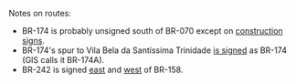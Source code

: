 Notes on routes:
* BR-174 is probably unsigned south of BR-070 except on [construction signs](https://www.google.com/maps/@-16.1554767,-57.6176691,3a,15y,175.52h,92.57t/data=!3m6!1e1!3m4!1sc2hMQdkAAPdvnx4xH4QrHg!2e0!7i16384!8i8192?entry=ttu).
* BR-174's spur to Vila Bela da Santíssima Trinidade [is signed](https://www.google.com/maps/@-15.2152641,-59.3541814,3a,38.8y,185.14h,83.13t/data=!3m6!1e1!3m4!1sEs9I4IXSHwdje9IaUADagA!2e0!7i16384!8i8192?entry=ttu) as BR-174 (GIS calls it BR-174A).
* BR-242 is signed [east](https://www.google.com/maps/@-11.6261944,-50.706865,3a,47.6y,273.51h,111.52t/data=!3m6!1e1!3m4!1sWcFjn5qJqe8xfa2U8uo3zA!2e0!7i16384!8i8192?entry=ttu) and [west](https://www.google.com/maps/@-12.6014492,-52.1845971,3a,26.8y,272.92h,87.49t/data=!3m6!1e1!3m4!1s4B4LZsVkZzMm8hZQMtWM7g!2e0!7i16384!8i8192?entry=ttu) of BR-158.
